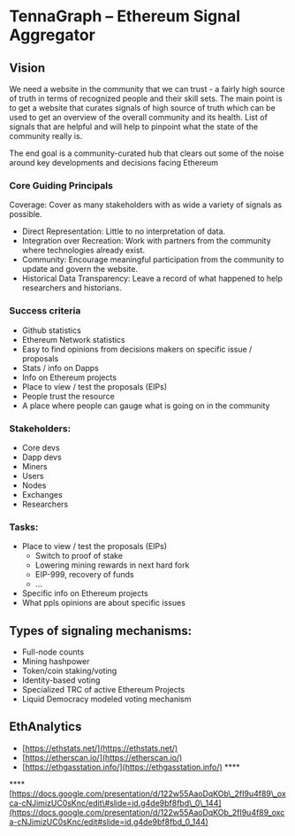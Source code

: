# TennaGraph – Ethereum Signal Aggregator

## **Vision**

We need a website in the community that we can trust - a fairly high source of truth in terms of recognized people and their skill sets. The main point is to get a website that curates signals of high source of truth which can be used to get an overview of the overall community and its health. List of signals that are helpful and will help to pinpoint what the state of the community really is.

The end goal is a community-curated hub that clears out some of the noise around key developments and decisions facing Ethereum

### Core Guiding Principals

Coverage: Cover as many stakeholders with as wide a variety of signals as possible.

* Direct Representation: Little to no interpretation of data.
* Integration over Recreation: Work with partners from the community where technologies already exist.
* Community: Encourage meaningful participation from the community to update and govern the website.
* Historical Data Transparency: Leave a record of what happened to help researchers and historians.

### Success criteria

* Github statistics
* Ethereum Network statistics
* Easy to find opinions from decisions makers on specific issue / proposals
* Stats / info on Dapps
* Info on Ethereum projects
* Place to view / test the proposals \(EIPs\)
* People trust the resource
* A place where people can gauge what is going on in the community

### Stakeholders:

* Core devs
* Dapp devs
* Miners
* Users
* Nodes
* Exchanges
* Researchers

### Tasks:

* Place to view / test the proposals \(EIPs\)
  * Switch to proof of stake
  * Lowering mining rewards in next hard fork
  * EIP-999, recovery of funds
  * ...
* Specific info on Ethereum projects
* What ppls opinions are about specific issues

## Types of signaling mechanisms:

* Full-node counts
* Mining hashpower
* Token/coin staking/voting
* Identity-based voting
* Specialized TRC of active Ethereum Projects
* Liquid Democracy modeled voting mechanism

## EthAnalytics

* [https://ethstats.net/](https://ethstats.net/)
* [https://etherscan.io/](https://etherscan.io/)
* [https://ethgasstation.info/](https://ethgasstation.info/) ****

\*\*\*\*[https://docs.google.com/presentation/d/122w55AaoDqKOb\_2fI9u4f89\_oxca-cNJimizUC0sKnc/edit\#slide=id.g4de9bf8fbd\_0\_144](https://docs.google.com/presentation/d/122w55AaoDqKOb_2fI9u4f89_oxca-cNJimizUC0sKnc/edit#slide=id.g4de9bf8fbd_0_144)



